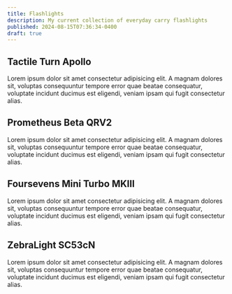 ```yaml
---
title: Flashlights
description: My current collection of everyday carry flashlights
published: 2024-08-15T07:36:34-0400
draft: true
---
```


## Tactile Turn Apollo

Lorem ipsum dolor sit amet consectetur adipisicing elit. A magnam dolores sit, voluptas consequuntur tempore error quae beatae consequatur, voluptate incidunt ducimus est eligendi, veniam ipsam qui fugit consectetur alias.

## Prometheus Beta QRV2

Lorem ipsum dolor sit amet consectetur adipisicing elit. A magnam dolores sit, voluptas consequuntur tempore error quae beatae consequatur, voluptate incidunt ducimus est eligendi, veniam ipsam qui fugit consectetur alias.

## Foursevens Mini Turbo MKIII

Lorem ipsum dolor sit amet consectetur adipisicing elit. A magnam dolores sit, voluptas consequuntur tempore error quae beatae consequatur, voluptate incidunt ducimus est eligendi, veniam ipsam qui fugit consectetur alias.

## ZebraLight SC53cN

Lorem ipsum dolor sit amet consectetur adipisicing elit. A magnam dolores sit, voluptas consequuntur tempore error quae beatae consequatur, voluptate incidunt ducimus est eligendi, veniam ipsam qui fugit consectetur alias.
